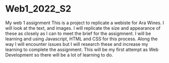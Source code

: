 # Web1_2022_S2
My web 1 assignment
This is a project to replicate a webiste for Ara Wines. 
I will look at the text, and images. I will replicate the size and appearance of these as closely as I can to meet the brief for the assigmnent.
I will be learning and using Javascript, HTML and CSS for this process.
Along the way I will encounter issues but I will research these and increase my learning to complete the assignment.
This will be my first attempt as Web Development so there will be a lot of learning to do.
